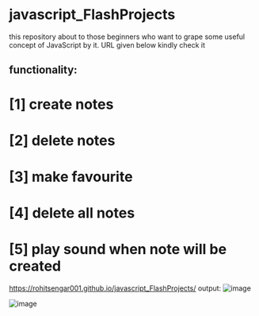 # javascript_FlashProjects
this repository about to those beginners who want to grape some useful concept of JavaScript by it.
URL given below kindly check it 
## functionality:
# [1] create notes
# [2] delete notes
# [3] make favourite
# [4] delete all notes
# [5] play sound when note will be created
https://rohitsengar001.github.io/javascript_FlashProjects/
output:
![image](https://user-images.githubusercontent.com/39033056/136691986-c87773f6-f92e-4a30-bd19-d674541b13b7.png)

![image](https://user-images.githubusercontent.com/39033056/136692045-0d7e9a4b-29de-4999-a116-c6ec3377e7a3.png)


